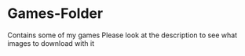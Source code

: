 # Games-Folder
Contains some of my games
Please look at the description to see what images to download with it
